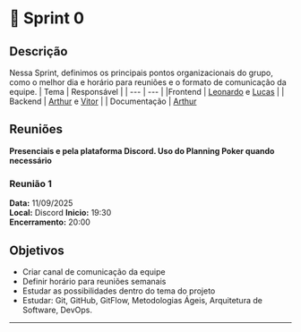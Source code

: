 
# **🏁** Sprint 0


## Descrição


 Nessa Sprint, definimos os principais pontos organizacionais do grupo, como o melhor dia e horário para reuniões e o formato de comunicação da equipe.
| Tema | Responsável |
| --- | --- |
|Frontend | [Leonardo](https://github.com/Antedeguemon21) e [Lucas](https://github.com/arthursouto09) |
| Backend | [Arthur](https://github.com/arthursouto09) e [Vitor](https://github.com/SemC0ndicao) |
| Documentação | [Arthur](https://github.com/arthursouto09)


## Reuniões
**Presenciais e pela plataforma Discord. Uso do Planning Poker quando necessário**


### Reunião 1
**Data:** 11/09/2025  
**Local:** Discord 
**Inicio:** 19:30  
**Encerramento:** 20:00

## Objetivos

- Criar canal de comunicação da equipe
- Definir horário para reuniões semanais
- Estudar as possibilidades dentro do tema do projeto
- Estudar: Git, GitHub, GitFlow, Metodologias Ágeis, Arquitetura de Software, DevOps.

---

